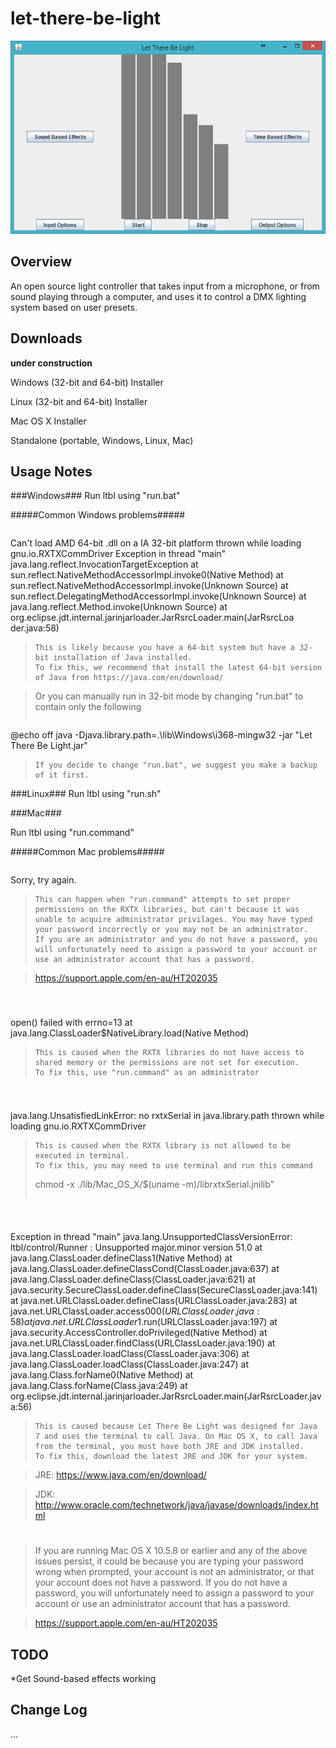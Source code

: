let-there-be-light
=========

![Screenshot](https://github.com/natedawg1013/let-there-be-light/raw/dev/img/screenshot1.png)

Overview
--------
An open source light controller that takes input from a microphone, or from sound playing through a computer, and uses it to control a DMX lighting system based on user presets.

Downloads
---------
**under construction**

Windows (32-bit and 64-bit) Installer

Linux (32-bit and 64-bit) Installer

Mac OS X Installer

Standalone (portable, Windows, Linux, Mac)


Usage Notes
--------
###Windows###
Run ltbl using "run.bat"

#####Common Windows problems#####
>```
Can't load AMD 64-bit .dll on a
IA 32-bit platform thrown while loading gnu.io.RXTXCommDriver
Exception in thread "main" java.lang.reflect.InvocationTargetException
        at sun.reflect.NativeMethodAccessorImpl.invoke0(Native Method)
        at sun.reflect.NativeMethodAccessorImpl.invoke(Unknown Source)
        at sun.reflect.DelegatingMethodAccessorImpl.invoke(Unknown Source)
        at java.lang.reflect.Method.invoke(Unknown Source)
        at org.eclipse.jdt.internal.jarinjarloader.JarRsrcLoader.main(JarRsrcLoa
der.java:58)
>```
>This is likely because you have a 64-bit system but have a 32-bit installation of Java installed.
>To fix this, we recommend that install the latest 64-bit version of Java from https://java.com/en/download/

>Or you can manually run in 32-bit mode by changing "run.bat" to contain only the following
>```
@echo off
java -Djava.library.path=.\lib\Windows\i368-mingw32 -jar "Let There Be Light.jar"
>```
>If you decide to change "run.bat", we suggest you make a backup of it first.

###Linux###
Run ltbl using "run.sh"

###Mac###

Run ltbl using "run.command"

#####Common Mac problems#####
>```
Sorry, try again.
>```
>This can happen when "run.command" attempts to set proper permissions on the RXTX libraries, but can't because it was unable to acquire administrator privilages. You may have typed your password incorrectly or you may not be an administrator.
>If you are an administrator and you do not have a password, you will unfortunately need to assign a password to your account or use an administrator account that has a password.

>https://support.apple.com/en-au/HT202035

#

>```
open() failed with errno=13
	at java.lang.ClassLoader$NativeLibrary.load(Native Method)
>```
>This is caused when the RXTX libraries do not have access to shared memory or the permissions are not set for execution.
>To fix this, use "run.command" as an administrator

#

>```
java.lang.UnsatisfiedLinkError: no rxtxSerial in java.library.path thrown while loading gnu.io.RXTXCommDriver
>```
>This is caused when the RXTX library is not allowed to be executed in terminal.
>To fix this, you may need to use terminal and run this command
>```
>chmod -x ./lib/Mac_OS_X/$(uname -m)/librxtxSerial.jnilib"
>```

#

>```
Exception in thread "main" java.lang.UnsupportedClassVersionError: ltbl/control/Runner : Unsupported major.minor version 51.0
	at java.lang.ClassLoader.defineClass1(Native Method)
	at java.lang.ClassLoader.defineClassCond(ClassLoader.java:637)
	at java.lang.ClassLoader.defineClass(ClassLoader.java:621)
	at java.security.SecureClassLoader.defineClass(SecureClassLoader.java:141)
	at java.net.URLClassLoader.defineClass(URLClassLoader.java:283)
	at java.net.URLClassLoader.access$000(URLClassLoader.java:58)
	at java.net.URLClassLoader$1.run(URLClassLoader.java:197)
	at java.security.AccessController.doPrivileged(Native Method)
	at java.net.URLClassLoader.findClass(URLClassLoader.java:190)
	at java.lang.ClassLoader.loadClass(ClassLoader.java:306)
	at java.lang.ClassLoader.loadClass(ClassLoader.java:247)
	at java.lang.Class.forName0(Native Method)
	at java.lang.Class.forName(Class.java:249)
	at org.eclipse.jdt.internal.jarinjarloader.JarRsrcLoader.main(JarRsrcLoader.java:56)
>```
>This is caused because Let There Be Light was designed for Java 7 and uses the terminal to call Java. On Mac OS X, to call Java from the terminal, you must have both JRE and JDK installed.
>To fix this, download the latest JRE and JDK for your system.

>JRE: https://www.java.com/en/download/

>JDK: http://www.oracle.com/technetwork/java/javase/downloads/index.html

#
>If you are running Mac OS X 10.5.8 or earlier and any of the above issues persist, it could be because you are typing your password wrong when prompted, your account is not an administrator, or that your account does not have a password.
>If you do not have a password, you will unfortunately need to assign a password to your account or use an administrator account that has a password.

>https://support.apple.com/en-au/HT202035

TODO
----
*Get Sound-based effects working

Change Log
----------
...
